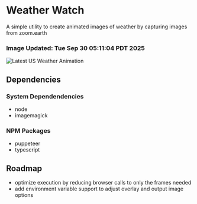 # Weather Watch

A simple utility to create animated images of weather by capturing images from zoom.earth

### Image Updated: Tue Sep 30 05:11:04 PDT 2025

![Latest US Weather Animation](animations/2025-09-30.webp)

## Dependencies
### System Dependendencies
* node
* imagemagick
### NPM Packages
* puppeteer
* typescript

## Roadmap
* optimize execution by reducing browser calls to only the frames needed
* add environment variable support to adjust overlay and output image options
